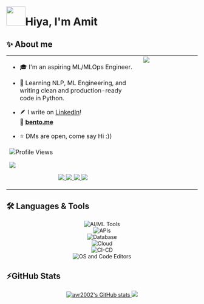 <div align='left'>
  <h1><img src='https://user-images.githubusercontent.com/74038190/214644152-52f47eb3-5e31-4f47-8758-05c9468d5596.gif' width=50>Hiya, I'm Amit</h1>
</div>


## ✨ About me

<table style="border-collapse: collapse; width: 100%;">
  <tr style="border: none;">
    <td valign="top" width="70%" style="padding-right: 10px; border: none;">
      
* 🎓 I'm an aspiring ML/MLOps Engineer.

* 🧠 Learning NLP, ML Engineering, and writing clean and production-ready code in Python.

* 🪶 I write on [LinkedIn](https://www.linkedin.com/in/avr27/)!<br>🐳 [**bento.me**](https://bento.me/avr27)

* ⭐ DMs are open, come say Hi :))

![Profile Views](https://komarev.com/ghpvc/?username=avr2002&label=PROFILE+VIEWS)

<a href="https://www.github.com/avr2002" target="_blank" rel="noreferrer">
  <img src="https://img.shields.io/github/followers/avr2002?logo=github&style=for-the-badge&color=f97316&labelColor=000000" />
</a>

<p align="center">
  <a href="https://www.linkedin.com/in/avr27/">
    <img src="https://skillicons.dev/icons?i=linkedin" />
  </a>
  <a href="https://twitter.com/avr_027">
    <img src="https://skillicons.dev/icons?i=twitter" />
  </a>
  <a href="https://www.instagram.com/amitvikram.raj/">
    <img src="https://skillicons.dev/icons?i=instagram" />
  </a>
  <a href="https://gitlab.com/avr27">
    <img src="https://skillicons.dev/icons?i=gitlab" />
  </a>
</p>
    
  </td>
    <td valign="top" width="50%" style="border: none;">
      
  <img src="https://camo.githubusercontent.com/749c01e275a5a59ba7ae192e32a099a09f1545f182483478567f18ff2932a138/68747470733a2f2f632e74656e6f722e636f6d2f474e37334d4b4261775a5941414141692f627573792d637574652e676966" style="max-width: 100%;" />
    
  </td>
  </tr>
</table>


<!---
* 🎓 I'm an aspiring ML/MLOps Engineer.
* 🧠 Learning NLP, ML Engineering, and writing clean and production-ready code in Python.
* ⭐ DMs are open, come say Hi :))

<p align="center">
  <a href="https://www.linkedin.com/in/avr27/">
    <img src="https://skillicons.dev/icons?i=linkedin" />
  </a>
  <a href="https://twitter.com/avr_027">
    <img src="https://skillicons.dev/icons?i=twitter" />
  </a>
  <a href="https://www.instagram.com/amitvikram.raj/">
    <img src="https://skillicons.dev/icons?i=instagram" />
  </a>
  <a href="https://gitlab.com/avr27">
    <img src="https://skillicons.dev/icons?i=gitlab" />
  </a>
</p>

![Profile Views](https://komarev.com/ghpvc/?username=avr2002&label=PROFILE+VIEWS)

<a href="https://www.github.com/avr2002" target="_blank" rel="noreferrer">
<img src="https://img.shields.io/github/followers/avr2002?logo=github&style=for-the-badge&color=f97316&labelColor=000000" />
</a>


* 🔍 I can figure out complex topics by Googling & now ChatGPT-ing😁
* 👀 **Looking for my first full-time role as a Machine Learning Engineer, preferably starting with an internship.**
* 👉🏼 **ℙ𝕣𝕚𝕠𝕣𝕚𝕥𝕪 𝔽𝕠𝕣 𝕄𝕖: I'm looking for a fun work environment, especially a mentor under whom I can work and learn a lot of stuff, one who is willing to commit to me just as I will, and one who sees my potential.**
* ⭐ **Open to REMOTE Opportunities(both Internationally & within India)**
--->


## 🛠 Languages & Tools

<p align="center">
  <img src="https://skillicons.dev/icons?i=py,sklearn,tensorflow,pytorch" title='AI/ML Tools' alt='AI/ML Tools'/><br>
  <img src="https://skillicons.dev/icons?i=fastapi,flask,html,css,postman" title='APIs' alt='APIs'/><br>
  <img src="https://skillicons.dev/icons?i=mysql,postgres,sqlite,dynamodb,MongoDB" title='Database' alt='Database'/><br>
  <img src="https://skillicons.dev/icons?i=aws,gcp,docker" title='Cloud' alt='Cloud'/><br>
  <img src="https://skillicons.dev/icons?i=bash,git,github,githubactions,gitlab" title='CI-CD' alt='CI-CD'/><br>
  <img src="https://skillicons.dev/icons?i=linux,ubuntu,vim,regex,vscode,pycharm" title='OS and Code Editors' alt='OS and Code Editors'/>
</p>


<!----<p align="left">
<a href="https://www.python.org/" target="_blank" rel="noreferrer"><img src="https://raw.githubusercontent.com/danielcranney/readme-generator/main/public/icons/skills/python-colored.svg" width="36" height="36" alt="Python" /></a>
<a href="https://opencv.org/" target="_blank" rel="noreferrer"><img src="https://img.shields.io/badge/OpenCV-27338e?style=for-the-badge&logo=OpenCV&logoColor=white"  alt="OpenCV" /></a>
<a href="https://www.tensorflow.org/" target="_blank" rel="noreferrer"><img src="https://img.shields.io/badge/TensorFlow-FF6F00?style=for-the-badge&logo=TensorFlow&logoColor=white" alt="TensorFlow" /></a>
<a href="https://git-scm.com/" target="_blank" rel="noreferrer"><img src="https://raw.githubusercontent.com/danielcranney/readme-generator/main/public/icons/skills/git-colored.svg" width="36" height="36" alt="Git" /></a>
<a href="https://fastapi.tiangolo.com/" target="_blank" rel="noreferrer"><img src="https://raw.githubusercontent.com/danielcranney/readme-generator/main/public/icons/skills/fastapi-colored.svg" width="36" height="36" alt="Fast API" /></a>
<a href="https://www.mongodb.com/" target="_blank" rel="noreferrer"><img src="https://raw.githubusercontent.com/danielcranney/readme-generator/main/public/icons/skills/mongodb-colored.svg" width="36" height="36" alt="MongoDB" /></a>
<a href="https://www.mysql.com/" target="_blank" rel="noreferrer"><img src="https://raw.githubusercontent.com/danielcranney/readme-generator/main/public/icons/skills/mysql-colored.svg" width="36" height="36" alt="MySQL" /></a>
<a href="https://www.heroku.com/" target="_blank" rel="noreferrer"><img src="https://raw.githubusercontent.com/danielcranney/readme-generator/main/public/icons/skills/heroku-colored.svg" width="36" height="36" alt="Heroku" /></a>
<a href="https://flask.palletsprojects.com/en/2.0.x/" target="_blank" rel="noreferrer"><img src="https://raw.githubusercontent.com/danielcranney/readme-generator/main/public/icons/skills/flask-colored.svg" width="36" height="36" alt="Flask" /></a>
</p>--->


<!--- ### Tools | Frameworks -->

<!---
- **Data Preprocessing & Visualization:** NumPy, Pandas, Regex, Matplotlib, Seaborn, Plotly. 
- **Cloud:** AWS Lambda, DocumentDB, EC2, SQS, S3, Docker, GCP
- **ML/DL Framework:** Scikit-Learn, TensorFlow, PyCaret. 
- **NLP:** NLTK, Gensim(Word2Vec, FastText), NER, RNNs, LSTMs, Transformers.
- **Web Scraping:** Beautiful Soup, Requests
- **DataBases**: SQL, MongoDB
- **Development:** Python, Flask, FastAPI, Steamlit, Git, GitHub Actions, CI/CD.
- **IDEs:** VSCode, PyCharm, Google Colab, Jupyter-Notebook.
--->




<!--- ### Socials

<p align="left"> <a href="https://www.dev.to/avr2002" target="_blank" rel="noreferrer"><img src="https://raw.githubusercontent.com/danielcranney/readme-generator/main/public/icons/socials/devdotto.svg" width="32" height="32" /></a> <a href="https://www.github.com/avr2002" target="_blank" rel="noreferrer"><img src="https://raw.githubusercontent.com/danielcranney/readme-generator/main/public/icons/socials/github.svg" width="32" height="32" /></a> <a href="https://amitvikramraj.hashnode.dev" target="_blank" rel="noreferrer"><img src="https://raw.githubusercontent.com/danielcranney/readme-generator/main/public/icons/socials/hashnode.svg" width="32" height="32" /></a> <a href="http://www.instagram.com/amitvikram.raj/" target="_blank" rel="noreferrer"><img src="https://raw.githubusercontent.com/danielcranney/readme-generator/main/public/icons/socials/instagram.svg" width="32" height="32" /></a> <a href="https://www.linkedin.com/in/avr27/" target="_blank" rel="noreferrer"><img src="https://raw.githubusercontent.com/danielcranney/readme-generator/main/public/icons/socials/linkedin.svg" width="32" height="32" /></a> <a href="http://www.medium.com/@avr13405" target="_blank" rel="noreferrer"><img src="https://raw.githubusercontent.com/danielcranney/readme-generator/main/public/icons/socials/medium.svg" width="32" height="32" /></a> <a href="https://www.twitter.com/avr_027" target="_blank" rel="noreferrer"><img src="https://raw.githubusercontent.com/danielcranney/readme-generator/main/public/icons/socials/twitter.svg" width="32" height="32" /></a></p>
--->

## ⚡GitHub Stats

<p align="center">
  <a href="http://www.github.com/avr2002">
    <img src="https://github-readme-stats.vercel.app/api?username=avr2002&show_icons=true&hide=&count_private=true&title_color=ffffff&text_color=ffffff&icon_color=f97316&bg_color=000000&hide_border=true&show_icons=true" alt="avr2002's GitHub stats" />
  </a>

  <a href="http://www.github.com/avr2002">
  <img src="https://github-readme-streak-stats.herokuapp.com/?user=avr2002&stroke=ffffff&background=000000&ring=ffffff&fire=ffffff&currStreakNum=ffffff&currStreakLabel=ffffff&sideNums=ffffff&sideLabels=ffffff&dates=ffffff&hide_border=true" />
  </a>
</p>
